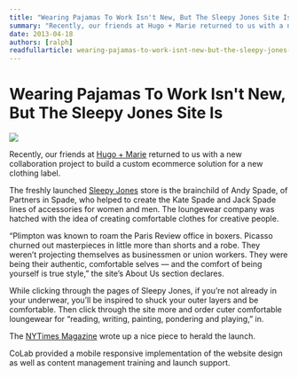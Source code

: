 ```yaml
---
title: "Wearing Pajamas To Work Isn't New, But The Sleepy Jones Site Is"
summary: "Recently, our friends at Hugo + Marie returned to us with a new collaboration project to build a custom ecommerce solution for a new clothing label."
date: 2013-04-18
authors: [ralph]
readfullarticle: wearing-pajamas-to-work-isnt-new-but-the-sleepy-jones-site-is
---
```


# Wearing Pajamas To Work Isn't New, But The Sleepy Jones Site Is

<a href="http://sleepyjones.com/"><img src="/assets/img/blog/2013-04-18.png" class="center-element"></a>

Recently, our friends at [Hugo + Marie](http://www.hugoandmarie.com/) returned to us with a new collaboration project to build a custom ecommerce solution for a new clothing label.

The freshly launched [Sleepy Jones](http://sleepyjones.com/) store is the brainchild of Andy Spade, of Partners in Spade, who helped to create the Kate Spade and Jack Spade lines of accessories for women and men. The loungewear company was hatched with the idea of creating comfortable clothes for creative people.

“Plimpton was known to roam the Paris Review office in boxers. Picasso churned out masterpieces in little more than shorts and a robe. They weren’t projecting themselves as businessmen or union workers. They were being their authentic, comfortable selves &mdash; and the comfort of being yourself is true style,” the site’s About Us section declares.

While clicking through the pages of Sleepy Jones, if you’re not already in your underwear, you’ll be inspired to shuck your outer layers and be comfortable. Then click through the site more and order cuter comfortable loungewear for “reading, writing, painting, pondering and playing,” in.

The [NYTimes Magazine](http://tmagazine.blogs.nytimes.com/2013/04/18/sleepy-jones-ready-for-copy/) wrote up a nice piece to herald the launch.

CoLab provided a mobile responsive implementation of the website design as well as content management training and launch support.

